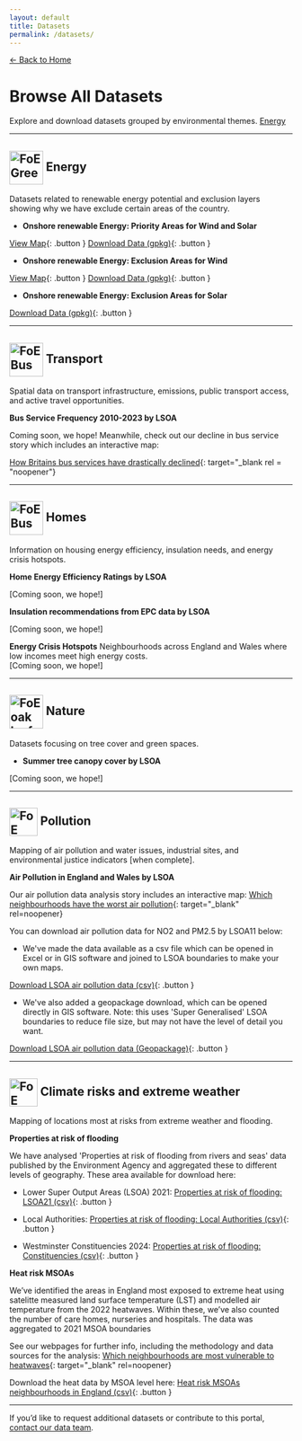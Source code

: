 ```yaml
---
layout: default
title: Datasets
permalink: /datasets/
---
```


[← Back to Home](/)

# Browse All Datasets

Explore and download datasets grouped by environmental themes.
[Energy](#energy-section)

---

<!-- ENERGY HEADING WITH ICON -->
<h2>
<img src="/assets/images/BCP Green Jobs.png"
alt="FoE Green Jobs"
height="60"
align="absmiddle">   <!-- keeps it centred on the text baseline -->
Energy
</h2>
<a name="energy-section"></a>

Datasets related to renewable energy potential and exclusion layers showing why we have exclude certain areas of the country.

- **Onshore renewable Energy: Priority Areas for Wind and Solar**

[View Map](/maps/renewables_map.html){: .button }  [Download Data (gpkg)]([#](/datasets/friends-of-earth-onshore-renewables.gpkg)){: .button }

- **Onshore renewable Energy: Exclusion Areas for Wind**

[View Map](/maps/wind_exclusions_map.html){: .button }  [Download Data (gpkg)](/datasets/onshore-renewables-exclusions-wind-simplified-small.gpkg){: .button }

- **Onshore renewable Energy: Exclusion Areas for Solar**

[Download Data (gpkg)](/datasets/onshore-renewables-exclusions-solar-simplified-small.gpkg){: .button }


---

<!-- TRANSPORT HEADING WITH ICON -->
<h2>
<img src="/assets/images/BCP Transport.png"
alt="FoE Bus"
height="60"
align="absmiddle">   <!-- keeps it centred on the text baseline -->
Transport
</h2>

Spatial data on transport infrastructure, emissions, public transport access, and active travel opportunities.

**Bus Service Frequency 2010-2023 by LSOA**

Coming soon, we hope! Meanwhile, check out our decline in bus service story which includes an interactive map:

[How Britains bus services have drastically declined](https://policy.friendsoftheearth.uk/insight/how-britains-bus-services-have-drastically-declined){: target="_blank rel = "noopener"}

<!-- [View Dataset](#){: .button }  [Download Data](#){: .button } -->

---

<!-- HOMES HEADING WITH ICON -->
<h2>
<img src="/assets/images/BCP Warm Homes.png"
alt="FoE Bus"
height="60"
align="absmiddle">   <!-- keeps it centred on the text baseline -->
Homes
</h2>

Information on housing energy efficiency, insulation needs, and energy crisis hotspots.

**Home Energy Efficiency Ratings by LSOA**

[Coming soon, we hope!]
<!-- [View Dataset](#){: .button }  [Download Data](#){: .button } -->

**Insulation recommendations from EPC data by LSOA**

[Coming soon, we hope!]
<!-- [View Dataset](#){: .button }  [Download Data](#){: .button } -->

**Energy Crisis Hotspots**
Neighbourhoods across England and Wales where low incomes meet high energy costs.  
[Coming soon, we hope!]
<!-- [View Dataset](#){: .button }  [Download Data](#){: .button } -->

---

<!-- NATURE HEADING WITH ICON -->
<h2>
<img src="/assets/images/Oak Leaf copy.png"
alt="FoE oak leaf"
height="60"
align="absmiddle">   <!-- keeps it centred on the text baseline -->
Nature
</h2>

Datasets focusing on tree cover and green spaces.

- **Summer tree canopy cover by LSOA**

[Coming soon, we hope!]
<!-- [View Dataset](#){: .button }  [Download Data](#){: .button } -->

---

<!-- POLLUTION HEADING WITH ICON -->
<h2>
<img src="/assets/images/car.png"
alt="FoE car"
height="50"
align="absmiddle">   <!-- keeps it centred on the text baseline -->
Pollution
</h2>

Mapping of air pollution and water issues, industrial sites, and environmental justice indicators [when complete].

**Air Pollution in England and Wales by LSOA**

Our air pollution data analysis story includes an interactive map: [Which neighbourhoods have the worst air pollution](https://policy.friendsoftheearth.uk/insight/which-neighbourhoods-have-worst-air-pollution){: target="_blank" rel=noopener}

You can download air pollution data for NO2 and PM2.5 by LSOA11 below:
- We've made the data available as a csv file which can be opened in Excel or in GIS software and joined to LSOA boundaries to make your own maps.

[Download LSOA air pollution data (csv)](/datasets/air-pollution/air-pollution-lsoa11-2021-23.csv){: .button }

- We've also added a geopackage download, which can be opened directly in GIS software. Note: this uses 'Super Generalised' LSOA boundaries to reduce file size, but may not have the level of detail you want.

[Download LSOA air pollution data (Geopackage)](/datasets/air-pollution/air-pollution-lsoa11-2021-23.gpkg){: .button }


---

<!-- ## Climate risks and extreme weather -->
<h2>
<img src="/assets/images/Watch_Transparent_green.png"
alt="FoE Watch"
height="50"
align="absmiddle">   <!-- keeps it centred on the text baseline -->
Climate risks and extreme weather
</h2>

Mapping of locations most at risks from extreme weather and flooding.

**Properties at risk of flooding**

We have analysed 'Properties at risk of flooding from rivers and seas' data published by the Environment Agency and aggregated these to different levels of geography. These area available for download here:

- Lower Super Output Areas (LSOA) 2021: [Properties at risk of flooding: LSOA21 (csv)](/datasets/flooding/lsoa21-properties-flooding-rivers-seas.csv){: .button }


- Local Authorities: [Properties at risk of flooding: Local Authorities (csv)](/datasets/flooding/oslaua-properties-flooding-rivers-seas.csv){: .button }


- Westminster Constituencies 2024: [Properties at risk of flooding: Constituencies (csv)](/datasets/flooding/pcon24-properties-flooding-rivers-seas.csv){: .button }



**Heat risk MSOAs**

We’ve identified the areas in England most exposed to extreme heat using satelitte measured land surface temperature (LST) and modelled air temperature from the 2022 heatwaves. Within these, we’ve also counted the number of care homes, nurseries and hospitals. The data was aggregated to 2021 MSOA boundaries

 See our webpages for further info, including the methodology and data sources for the analysis:
 [Which neighbourhoods are most vulnerable to heatwaves](https://policy.friendsoftheearth.uk/insight/which-neighbourhoods-are-most-vulnerable-heatwaves){: target="_blank" rel=noopener}
   
 Download the heat data by MSOA level here: [Heat risk MSOAs neighbourhoods in England (csv)](/datasets/heat/heat-risk-MSOA21.csv){: .button }

 
---

If you’d like to request additional datasets or contribute to this portal, [contact our data team](mailto:data@foe.co.uk).
